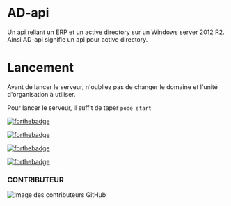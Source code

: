 # AD-api 

Un api reliant un ERP et un active directory sur un Windows server 2012 R2. Ainsi AD-api signifie un api pour active directory.

# Lancement 

Avant de lancer le serveur, n'oubliez pas de changer le domaine et l'unité d'organisation à utiliser.

Pour lancer le serveur, il suffit de taper `pode start`

[![forthebadge](https://forthebadge.com/images/badges/built-by-developers.svg)](https://forthebadge.com)

[![forthebadge](https://forthebadge.com/images/badges/its-not-a-lie-if-you-believe-it.svg)](https://forthebadge.com)

[![forthebadge](https://forthebadge.com/images/badges/makes-people-smile.svg)](https://forthebadge.com)

[![forthebadge](https://forthebadge.com/images/badges/open-source.svg)](https://forthebadge.com)

<h3>CONTRIBUTEUR</h3>

![Image des contributeurs GitHub](https://contrib.rocks/image?repo=Landris18/AD-api)
